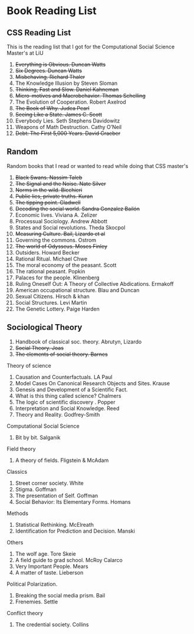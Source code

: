 # Book Reading List

## CSS Reading List
This is the reading list that I got for the Computational Social Science Master's at LiU

1. ~~Everything is Obvious. Duncan Watts~~
2. ~~Six Degrees. Duncan Watts~~
3. ~~Misbehaving. Richard Thaler~~
4. The Knowledge Illusion by Steven Sloman
5. ~~Thinking, Fast and Slow. Daniel Kahneman~~
6. ~~Micro-motives and Macrobehavior. Thomas Schelling~~
7. The Evolution of Cooperation. Robert Axelrod
8. ~~The Book of Why. Judea Pearl~~
9. ~~Seeing Like a State. James C. Scott~~
10. Everybody Lies. Seth Stephens Davidowitz 
11. Weapons of Math Destruction. Cathy O’Neil
12. ~~Debt: The First 5,000 Years. David Graeber~~



## Random
Random books that I read or wanted to read while doing that CSS master's

1. ~~Black Swans. Nassim Taleb~~
2. ~~The Signal and the Noise. Nate Silver~~
3. ~~Norms in the wild. Bicchieri~~
4. ~~Public lies, private truths. Kuran~~
5. ~~The tipping point. Gladwell~~
6. ~~Decoding the social world. Sandra Gonzalez Bailón~~
7. Economic lives. Viviana A. Zelizer
8. Processual Sociology. Andrew Abbott
9. States and Social revolutions. Theda Skocpol
10. ~~Measuring Culture. Bail, Lizardo et al~~
11. Governing the commons. Ostrom
12. ~~The world of Odysseus. Moses Finley~~
13. Outsiders. Howard Becker
14. Rational Ritual. Michael Chwe
15. The moral economy of the peasant. Scott
16. The rational peasant. Popkin
17. Palaces for the people. Klinenberg
18. Ruling Oneself Out: A Theory of Collective Abdications. Ermakoff
19. American occupational structure. Blau and Duncan 
20. Sexual Citizens. Hirsch & khan
21. Social Structures. Levi Martin
22. The Genetic Lottery. Paige Harden




## Sociological Theory

1. Handbook of classical soc. theory. Abrutyn, Lizardo
2. ~~Social Theory. Joas~~
3. ~~The elements of social theory. Barnes~~


Theory of science
1. Causation and Counterfactuals. LA Paul
2. Model Cases On Canonical Research Objects and Sites. Krause
3. Genesis and Development of a Scientific Fact.
4. What is this thing called science? Chalmers
5. The logic of scientific discovery . Popper
6. Interpretation and Social Knowledge. Reed
7. Theory and Reality. Godfrey-Smith

Computational Social Science
1. Bit by bit. Salganik

Field theory
1. A theory of fields. Fligstein & McAdam

Classics
1. Street corner society. White
2. Stigma. Goffman
3. The presentation of Self. Goffman
4. Social Behavior: Its Elementary Forms. Homans

Methods
1. Statistical Rethinking. McElreath
2. Identification for Prediction and Decision. Manski

Others
1. The wolf age. Tore Skeie
2. A field guide to grad school. McRoy Calarco
3. Very Important People. Mears
4. A matter of taste. Lieberson

Political Polarization. 
1. Breaking the social media prism. Bail
2. Frenemies. Settle

Conflict theory
1. The credential society. Collins





